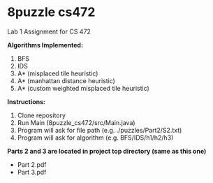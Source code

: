 # 8puzzle cs472
Lab 1 Assignment for CS 472

**Algorithms Implemented:**
1. BFS
2. IDS
3. A* (misplaced tile heuristic)
4. A* (manhattan distance heuristic)
5. A* (custom weighted misplaced tile heuristic)

**Instructions:**
1. Clone repository
2. Run Main (8puzzle_cs472/src/Main.java)
3. Program will ask for file path (e.g. ./puzzles/Part2/S2.txt)
4. Program will ask for algorithm (e.g. BFS/IDS/h1/h2/h3)

**Parts 2 and 3 are located in project top directory (same as this one)**
- Part 2.pdf
- Part 3.pdf
